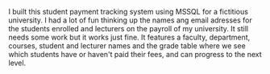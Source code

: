 I built this student payment tracking system using MSSQL for a fictitious university. I had a lot of fun thinking up the names ang email adresses for the students enrolled and lecturers on the payroll of my university. It still needs some work but it works just fine.
It features a faculty, department, courses, student and lecturer names and the grade table where we see which students have or haven't paid their fees, and can progress to the next level.
